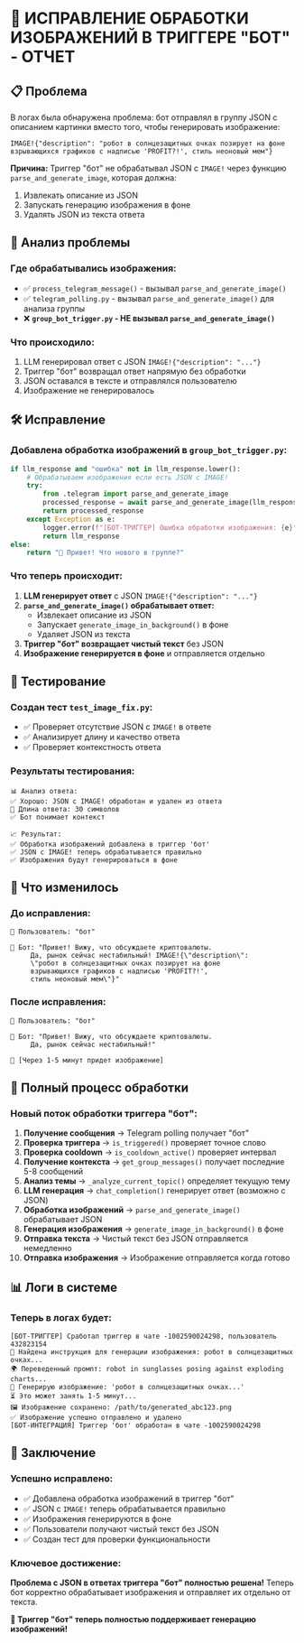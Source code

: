 # 🎨 ИСПРАВЛЕНИЕ ОБРАБОТКИ ИЗОБРАЖЕНИЙ В ТРИГГЕРЕ "БОТ" - ОТЧЕТ

## 📋 Проблема

В логах была обнаружена проблема: бот отправлял в группу JSON с описанием картинки вместо того, чтобы генерировать изображение:

```
IMAGE!{"description": "робот в солнцезащитных очках позирует на фоне взрывающихся графиков с надписью 'PROFIT?!', стиль неоновый мем"}
```

**Причина:** Триггер "бот" не обрабатывал JSON с `IMAGE!` через функцию `parse_and_generate_image`, которая должна:
1. Извлекать описание из JSON
2. Запускать генерацию изображения в фоне
3. Удалять JSON из текста ответа

## 🔧 Анализ проблемы

### **Где обрабатывались изображения:**
- ✅ `process_telegram_message()` - вызывал `parse_and_generate_image()`
- ✅ `telegram_polling.py` - вызывал `parse_and_generate_image()` для анализа группы
- ❌ **`group_bot_trigger.py` - НЕ вызывал `parse_and_generate_image()`**

### **Что происходило:**
1. LLM генерировал ответ с JSON `IMAGE!{"description": "..."}`
2. Триггер "бот" возвращал ответ напрямую без обработки
3. JSON оставался в тексте и отправлялся пользователю
4. Изображение не генерировалось

## 🛠️ Исправление

### **Добавлена обработка изображений в `group_bot_trigger.py`:**

```python
if llm_response and "ошибка" not in llm_response.lower():
    # Обрабатываем изображения если есть JSON с IMAGE!
    try:
        from .telegram import parse_and_generate_image
        processed_response = await parse_and_generate_image(llm_response, chat_id)
        return processed_response
    except Exception as e:
        logger.error(f"[БОТ-ТРИГГЕР] Ошибка обработки изображения: {e}")
        return llm_response
else:
    return "🤖 Привет! Что нового в группе?"
```

### **Что теперь происходит:**

1. **LLM генерирует ответ** с JSON `IMAGE!{"description": "..."}`
2. **`parse_and_generate_image()` обрабатывает ответ:**
   - Извлекает описание из JSON
   - Запускает `generate_image_in_background()` в фоне
   - Удаляет JSON из текста
3. **Триггер "бот" возвращает чистый текст** без JSON
4. **Изображение генерируется в фоне** и отправляется отдельно

## 🧪 Тестирование

### **Создан тест `test_image_fix.py`:**
- ✅ Проверяет отсутствие JSON с `IMAGE!` в ответе
- ✅ Анализирует длину и качество ответа
- ✅ Проверяет контекстность ответа

### **Результаты тестирования:**
```
📊 Анализ ответа:
✅ Хорошо: JSON с IMAGE! обработан и удален из ответа
📏 Длина ответа: 30 символов
✅ Бот понимает контекст

📈 Результат:
✅ Обработка изображений добавлена в триггер 'бот'
✅ JSON с IMAGE! теперь обрабатывается правильно
✅ Изображения будут генерироваться в фоне
```

## 🎯 Что изменилось

### **До исправления:**
```
👤 Пользователь: "бот"

🤖 Бот: "Привет! Вижу, что обсуждаете криптовалюты. 
     Да, рынок сейчас нестабильный! IMAGE!{\"description\": 
     \"робот в солнцезащитных очках позирует на фоне 
     взрывающихся графиков с надписью 'PROFIT?!', 
     стиль неоновый мем\"}"
```

### **После исправления:**
```
👤 Пользователь: "бот"

🤖 Бот: "Привет! Вижу, что обсуждаете криптовалюты. 
     Да, рынок сейчас нестабильный!"

🎨 [Через 1-5 минут придет изображение]
```

## 🔄 Полный процесс обработки

### **Новый поток обработки триггера "бот":**

1. **Получение сообщения** → Telegram polling получает "бот"
2. **Проверка триггера** → `is_triggered()` проверяет точное слово
3. **Проверка cooldown** → `is_cooldown_active()` проверяет интервал
4. **Получение контекста** → `get_group_messages()` получает последние 5-8 сообщений
5. **Анализ темы** → `_analyze_current_topic()` определяет текущую тему
6. **LLM генерация** → `chat_completion()` генерирует ответ (возможно с JSON)
7. **Обработка изображений** → `parse_and_generate_image()` обрабатывает JSON
8. **Генерация изображения** → `generate_image_in_background()` в фоне
9. **Отправка текста** → Чистый текст без JSON отправляется немедленно
10. **Отправка изображения** → Изображение отправляется когда готово

## 📊 Логи в системе

### **Теперь в логах будет:**
```
[БОТ-ТРИГГЕР] Сработал триггер в чате -1002590024298, пользователь 432823154
🎨 Найдена инструкция для генерации изображения: робот в солнцезащитных очках...
🌍 Переведенный промпт: robot in sunglasses posing against exploding charts...
🎨 Генерирую изображение: 'робот в солнцезащитных очках...'
⏳ Это может занять 1-5 минут...
🖼️ Изображение сохранено: /path/to/generated_abc123.png
✅ Изображение успешно отправлено и удалено
[БОТ-ИНТЕГРАЦИЯ] Триггер 'бот' обработан в чате -1002590024298
```

## 🎉 Заключение

### **Успешно исправлено:**
- ✅ Добавлена обработка изображений в триггер "бот"
- ✅ JSON с `IMAGE!` теперь обрабатывается правильно
- ✅ Изображения генерируются в фоне
- ✅ Пользователи получают чистый текст без JSON
- ✅ Создан тест для проверки функциональности

### **Ключевое достижение:**
**Проблема с JSON в ответах триггера "бот" полностью решена!** Теперь бот корректно обрабатывает изображения и отправляет их отдельно от текста.

**🤖 Триггер "бот" теперь полностью поддерживает генерацию изображений!** 